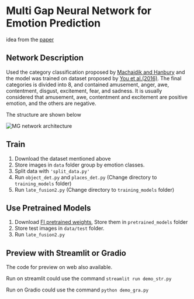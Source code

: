 # Multi Gap Neural Network for Emotion Prediction

idea from the [paper](https://ieeexplore.ieee.org/abstract/document/9191258)

## Network Description
Used the category classification proposed by [Machajdik and Hanbury](https://doi.org/10.1145/1873951.1873965) and the model was trained on dataset proposed by [You et al.(2016)](http://arxiv.org/abs/1605.02677). 
The final categories is divided into 8, and contained amusement, anger, awe, contentment, disgust, excitement, fear, and sadness. It is usually considered that amusement, awe, contentment and excitement are positive emotion, and the others are negative.

The structure are shown below

![MG network architecture](https://github.com/lucinda-lim/Image-Emotion-Classification/blob/master/assets/image.PNG)

## Train

1. Download the dataset mentioned above
2. Store images in `data` folder group by emotion classes.
2. Split data with `'split_data.py'`
3. Run `object_det.py` and `places_det.py` (Change directory to `training_models` folder)
4. Run `late_fusion2.py` (Change directory to `training_models` folder)


## Use Pretrained Models 
1. Download [FI pretrained weights](https://drive.google.com/drive/folders/1Gm5fyY8bthkENOsTxR9oe08r15wc7vyV?usp=sharing), Store them in `pretrained_models` folder
2. Store test images in `data/test` folder.
3. Run `late_fusion2.py`

## Preview with Streamlit or Gradio
The code for preview on web also available.

Run on streamlit could use the command `streamlit run demo_str.py`

Run on Gradio could use the command `python demo_gra.py`
